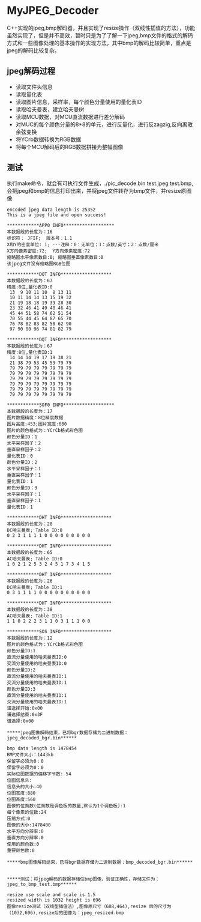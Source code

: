 # MyJPEG_Decoder

C++实现的jpeg,bmp解码器，并且实现了resize操作（双线性插值的方法），功能虽然实现了，但是并不高效，暂时只是为了了解一下jpeg,bmp文件的格式的解码方式和一些图像处理的基本操作的实现方法，其中bmp的解码比较简单，重点是jpeg的解码比较复杂。

## jpeg解码过程

* 读取文件头信息
* 读取量化表
* 读取图片信息，采样率，每个颜色分量使用的量化表ID
* 读取哈夫曼表，建立哈夫曼树
* 读取MCU数据，对MCU直流数据进行差分解码
* 对MUC的每个颜色分量的8*8的单元，进行反量化，进行反zagzig,反向离散余弦变换
* 将YCrb数据转换为RGB数据
* 将每个MCU解码后的RGB数据拼接为整幅图像


## 测试
执行make命令，就会有可执行文件生成，./pic_decode.bin test.jpeg test.bmp,会把jpeg和bmp的信息打印出来，并将jpeg文件转存为bmp文件，并resize原图像 
```
encoded jpeg data length is 25352
This is a jpeg file and open success!

************APP0 INFO*******************
本数据段的长度为：16
标识符： JFIF;	版本号：1.1
X和Y的密度单位: 1; ---注释：0：无单位；1：点数/英寸；2：点数/厘米
X方向像素密度:72;  Y方向像素密度:72
缩略图水平像素数目:0; 缩略图垂直像素数目:0
该jpeg文件没有缩略图RGB位图

************DQT INFO*******************
本数据段的长度为：67
精度:8位,量化表ID:0
 13  9 10 11 10  8 13 11
 10 11 14 14 13 15 19 32
 21 19 18 18 19 39 28 30
 23 32 46 41 49 48 46 41
 45 44 51 58 74 62 51 54
 70 55 44 45 64 87 65 70
 76 78 82 83 82 50 62 90
 97 90 80 96 74 81 82 79

************DQT INFO*******************
本数据段的长度为：67
精度:8位,量化表ID:1
 14 14 14 19 17 19 38 21
 21 38 79 53 45 53 79 79
 79 79 79 79 79 79 79 79
 79 79 79 79 79 79 79 79
 79 79 79 79 79 79 79 79
 79 79 79 79 79 79 79 79
 79 79 79 79 79 79 79 79
 79 79 79 79 79 79 79 79

************SOF0 INFO*******************
本数据段的长度为：17
图片数据精度：8位精度数据
图片高度:453;图片宽度:680
图片的颜色格式为：YCrCb格式彩色图
颜色分量ID：1
水平采样因子：2
垂直采样因子：2
量化表ID：0
颜色分量ID：2
水平采样因子：1
垂直采样因子：1
量化表ID：1
颜色分量ID：3
水平采样因子：1
垂直采样因子：1
量化表ID：1

************DHT INFO*******************
本数据段的长度为：28
DC哈夫曼表; Table ID:0
0 2 3 1 1 1 1 0 0 0 0 0 0 0 0 0 

************DHT INFO*******************
本数据段的长度为：65
AC哈夫曼表; Table ID:0
1 0 2 1 2 5 3 2 4 5 1 7 3 4 1 5 

************DHT INFO*******************
本数据段的长度为：26
DC哈夫曼表; Table ID:1
0 3 1 1 1 1 0 0 0 0 0 0 0 0 0 0 

************DHT INFO*******************
本数据段的长度为：38
AC哈夫曼表; Table ID:1
1 1 0 2 2 2 3 1 1 0 3 1 1 1 0 0 

************SOS INFO*******************
本数据段的长度为：12
图片的颜色格式为：YCrCb格式彩色图
颜色分量ID:1
直流分量使用的哈夫曼表ID:0
交流分量使用的哈夫曼表ID:0
颜色分量ID:2
直流分量使用的哈夫曼表ID:1
交流分量使用的哈夫曼表ID:1
颜色分量ID:3
直流分量使用的哈夫曼表ID:1
交流分量使用的哈夫曼表ID:1
谱选择开始:0x00
谱选择结束:0x3F
谱选择:0x00

*****jpeg图像解码结束，已将bgr数据存储为二进制数据：jpeg_decoded_bgr.bin******

bmp data length is 1478454
BMP文件大小：1443kb
保留字必须为0：0
保留字必须为0：0
实际位图数据的偏移字节数: 54
位图信息头:
信息头的大小:40
位图宽度:880
位图高度:560
图像的位面数(位面数是调色板的数量,默认为1个调色板):1
每个像素的位数:24
压缩方式:0
图像的大小:1478400
水平方向分辨率:0
垂直方向分辨率:0
使用的颜色数:0
重要颜色数:0

*****bmp图像解码结束，已将bgr数据存储为二进制数据：bmp_decoded_bgr.bin******


*****测试：将jpeg解码的数据存储位bmp图像，验证正确性，存储文件为：jpeg_to_bmp_test.bmp******

resize use scale and scale is 1.5
resized width is 1032 height is 696
图像resize测试（双线型插值法）,图像原尺寸（688,464),resize 后的尺寸为（1032,696),resize后的图像为：jpeg_resized.bmp

```

